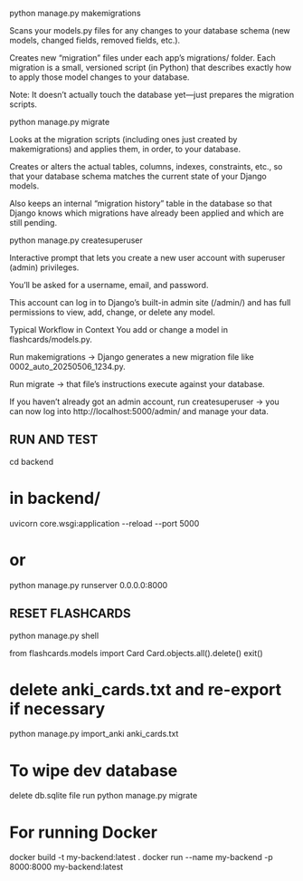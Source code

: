 python manage.py makemigrations

Scans your models.py files for any changes to your database schema (new models, changed fields, removed fields, etc.).

Creates new “migration” files under each app’s migrations/ folder. Each migration is a small, versioned script (in Python) that describes exactly how to apply those model changes to your database.

Note: It doesn’t actually touch the database yet—just prepares the migration scripts.

python manage.py migrate

Looks at the migration scripts (including ones just created by makemigrations) and applies them, in order, to your database.

Creates or alters the actual tables, columns, indexes, constraints, etc., so that your database schema matches the current state of your Django models.

Also keeps an internal “migration history” table in the database so that Django knows which migrations have already been applied and which are still pending.

python manage.py createsuperuser

Interactive prompt that lets you create a new user account with superuser (admin) privileges.

You’ll be asked for a username, email, and password.

This account can log in to Django’s built-in admin site (/admin/) and has full permissions to view, add, change, or delete any model.

Typical Workflow in Context
You add or change a model in flashcards/models.py.

Run makemigrations → Django generates a new migration file like 0002_auto_20250506_1234.py.

Run migrate → that file’s instructions execute against your database.

If you haven’t already got an admin account, run createsuperuser → you can now log into http://localhost:5000/admin/ and manage your data.

## RUN AND TEST

cd backend

# in backend/
uvicorn core.wsgi:application --reload --port 5000
# or
python manage.py runserver 0.0.0.0:8000

## RESET FLASHCARDS

python manage.py shell

from flashcards.models import Card
Card.objects.all().delete()
exit()

# delete anki_cards.txt and re-export if necessary

python manage.py import_anki anki_cards.txt

# To wipe dev database

delete db.sqlite file
run python manage.py migrate

# For running Docker

docker build -t my-backend:latest .
docker run --name my-backend -p 8000:8000 my-backend:latest
